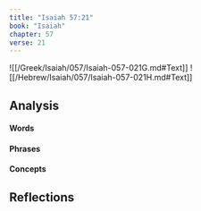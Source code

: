 ```yaml
---
title: "Isaiah 57:21"
book: "Isaiah"
chapter: 57
verse: 21
---
```

![[/Greek/Isaiah/057/Isaiah-057-021G.md#Text]]
![[/Hebrew/Isaiah/057/Isaiah-057-021H.md#Text]]

## Analysis

#### Words

#### Phrases

#### Concepts

## Reflections
